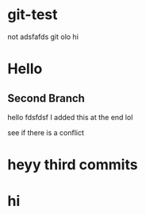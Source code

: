# git-test

not adsfafds git olo hi

<h1>Hello</h1>

<h2>Second Branch</h2>
hello
fdsfdsf
I added this at the end lol

<p>see if there is a conflict</p>
<h1>heyy third commits</h1>

<change>
<h1>hi

